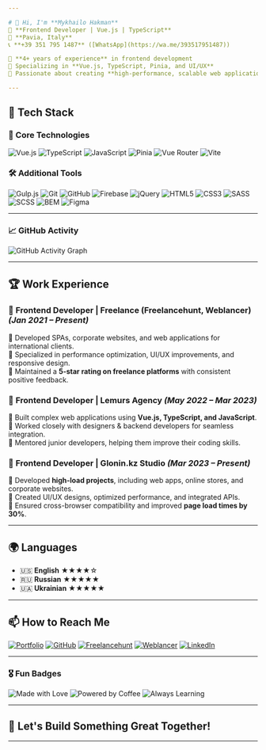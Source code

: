 ```yaml
---

# 👋 Hi, I'm **Mykhailo Hakman**  
🚀 **Frontend Developer | Vue.js | TypeScript**  
📍 **Pavia, Italy**  
📞 **+39 351 795 1487** ([WhatsApp](https://wa.me/393517951487))  

🔹 **4+ years of experience** in frontend development  
🔹 Specializing in **Vue.js, TypeScript, Pinia, and UI/UX**  
🔹 Passionate about creating **high-performance, scalable web applications**  

---
```


## 🔧 Tech Stack  

### 🌟 Core Technologies  
![Vue.js](https://img.shields.io/badge/-Vue.js-35495E?logo=vue.js&logoColor=4FC08D&style=flat-square) ![TypeScript](https://img.shields.io/badge/-TypeScript-3178C6?logo=typescript&logoColor=white&style=flat-square) ![JavaScript](https://img.shields.io/badge/-JavaScript-F7DF1E?logo=javascript&logoColor=black&style=flat-square) ![Pinia](https://img.shields.io/badge/-Pinia-FDC500?logo=pinia&logoColor=white&style=flat-square) ![Vue Router](https://img.shields.io/badge/-Vue_Router-4FC08D?logo=vue.js&logoColor=white&style=flat-square) ![Vite](https://img.shields.io/badge/-Vite-646CFF?logo=vite&logoColor=white&style=flat-square)  

### 🛠 Additional Tools  
![Gulp.js](https://img.shields.io/badge/-Gulp.js-CF4647?logo=gulp&logoColor=white&style=flat-square) ![Git](https://img.shields.io/badge/-Git-F05032?logo=git&logoColor=white&style=flat-square) ![GitHub](https://img.shields.io/badge/-GitHub-181717?logo=github&logoColor=white&style=flat-square) ![Firebase](https://img.shields.io/badge/-Firebase-FFCA28?logo=firebase&logoColor=black&style=flat-square) ![jQuery](https://img.shields.io/badge/-jQuery-0769AD?logo=jquery&logoColor=white&style=flat-square) ![HTML5](https://img.shields.io/badge/-HTML5-E34F26?logo=html5&logoColor=white&style=flat-square) ![CSS3](https://img.shields.io/badge/-CSS3-1572B6?logo=css3&logoColor=white&style=flat-square) ![SASS](https://img.shields.io/badge/-SASS-CC6699?logo=sass&logoColor=white&style=flat-square) ![SCSS](https://img.shields.io/badge/-SCSS-CC6699?logo=sass&logoColor=white&style=flat-square) ![BEM](https://img.shields.io/badge/-BEM-000000?logo=bem&logoColor=white&style=flat-square) ![Figma](https://img.shields.io/badge/-Figma-F24E1E?logo=figma&logoColor=white&style=flat-square)  

---

### 📈 GitHub Activity  
![GitHub Activity Graph](https://github-readme-activity-graph.vercel.app/graph?username=deorfeal&theme=github-dark)  

---

## 🏆 Work Experience  
### 🔹 **Frontend Developer | Freelance (Freelancehunt, Weblancer)** _(Jan 2021 – Present)_  
📌 Developed SPAs, corporate websites, and web applications for international clients.  
📌 Specialized in performance optimization, UI/UX improvements, and responsive design.  
📌 Maintained a **5-star rating on freelance platforms** with consistent positive feedback.  

### 🔹 **Frontend Developer | Lemurs Agency** _(May 2022 – Mar 2023)_  
📌 Built complex web applications using **Vue.js, TypeScript, and JavaScript**.  
📌 Worked closely with designers & backend developers for seamless integration.  
📌 Mentored junior developers, helping them improve their coding skills.  

### 🔹 **Frontend Developer | Glonin.kz Studio** _(Mar 2023 – Present)_  
📌 Developed **high-load projects**, including web apps, online stores, and corporate websites.  
📌 Created UI/UX designs, optimized performance, and integrated APIs.  
📌 Ensured cross-browser compatibility and improved **page load times by 30%**.  

---

## 🌍 Languages  
- 🇺🇸 **English** ★★★★☆  
- 🇷🇺 **Russian** ★★★★★  
- 🇺🇦 **Ukrainian** ★★★★★  

---

## 📫 How to Reach Me  
[![Portfolio](https://img.shields.io/badge/-Portfolio-000?style=flat-square&logo=Google-Chrome&logoColor=white)](https://deorfeal.github.io/Dcompany/) [![GitHub](https://img.shields.io/badge/-GitHub-181717?logo=github&logoColor=white&style=flat-square)](https://github.com/deorfeal) [![Freelancehunt](https://img.shields.io/badge/-Freelancehunt-FF5722?style=flat-square&logo=fiverr&logoColor=white)](https://freelancehunt.com/freelancer/deorfeal.html) [![Weblancer](https://img.shields.io/badge/-Weblancer-0073E6?style=flat-square&logo=upwork&logoColor=white)](https://www.weblancer.net/users/deorfeal/) [![LinkedIn](https://img.shields.io/badge/-LinkedIn-0077B5?logo=linkedin&logoColor=white&style=flat-square)](https://www.linkedin.com/in/your-profile/)  

---

### 🎖️ Fun Badges  
![Made with Love](https://img.shields.io/badge/Made%20with-%E2%9D%A4-red) ![Powered by Coffee](https://img.shields.io/badge/Powered%20by-Coffee-%23FFDD00?logo=buy-me-a-coffee) ![Always Learning](https://img.shields.io/badge/-Always%20Learning-blue?style=flat-square)  

---

## 🚀 Let's Build Something Great Together!  

---




